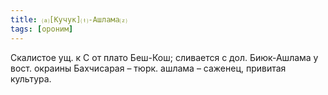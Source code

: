 ```yaml
---
title: ⒜[Кучук]⒯-Ашлама⒵
tags: [ороним]
---
```


Скалистое ущ. к С от плато Беш-Кош; сливается с дол. Биюк-Ашлама у вост. окраины
Бахчисарая – тюрк. ашлама – саженец, привитая культура.
